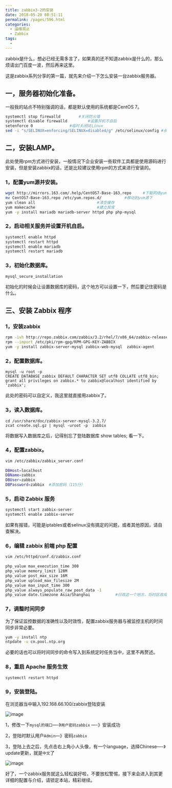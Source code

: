 ```yaml
---
title: zabbix3-2的安装
date: 2018-05-20 08:51:11
permalink: /pages/596.html
categories:
  - 运维观止
  - Zabbix
tags:
  - 
---
```


zabbix是什么，想必已经无需多言了，如果真的还不知道zabbix是什么的，那么烦请出门百度一波，然后再来这里。

这是zabbix系列分享的第一篇，就先来介绍一下怎么安装一台zabbix服务器。

## 一，服务器初始化准备。

一般我的站点不特别强调的话，都是默认使用的系统都是CentOS 7。

```sh
systemctl stop firewalld		#关闭防火墙
systemctl disable firewalld	        #设置开机不自启
setenforce 0				#临时关闭SELinux
sed -i "s/SELINUX=enforcing/SELINUX=disabled/g" /etc/selinux/config	#永久关闭SELinux
```

## 二，安装LAMP。

此处使用rpm方式进行安装，一般情况下企业安装一些软件工具都是使用源码进行安装，但是安装zabbix的话，还是比较建议使用rpm的方式来进行安装的。

### 1，配置yum源并安装。

```sh
wget http://mirrors.163.com/.help/CentOS7-Base-163.repo		#下载网络yum源
mv CentOS7-Base-163.repo /etc/yum.repos.d/			#移动到yum源下
yum clean all							#清空缓存
yum makecache							#建立其库
yum -y install mariadb mariadb-server httpd php php-mysql 
```

### 2，启动相关服务并设置开机自启。

```sh
systemctl enable httpd
systemctl restart httpd
systemctl enable mariadb
systemctl restart mariadb
```

### 3，初始化数据库。

```
mysql_secure_installation
```

初始化的时候会让设置数据库的密码，这个地方可以设置一下，然后要记住密码是什么。

## 三、安装 Zabbix 程序

### 1，安装zabbix

```sh
rpm -ivh http://repo.zabbix.com/zabbix/3.2/rhel/7/x86_64/zabbix-release-3.2-1.el7.noarch.rpm       
rpm --import /etc/pki/rpm-gpg/RPM-GPG-KEY-ZABBIX  
yum -y install zabbix-server-mysql zabbix-web-mysql  zabbix-agent  
```

### 2，配置数据库。

```mysql
mysql -u root -p
CREATE DATABASE zabbix DEFAULT CHARACTER SET utf8 COLLATE utf8_bin;
grant all privileges on zabbix.* to zabbix@localhost identified by 'zabbix'; 
```

此处的密码可以自定义，我这里就直接用zabbix了。

### 3，读入数据库。

```
cd /usr/share/doc/zabbix-server-mysql-3.2.7/
zcat create.sql.gz | mysql -uroot -p  zabbix
```

将数据写入数据库之后，记得别忘了登陆数据库 show tables; 看一下。

### 4，配置zabbix。

```sh
vim /etc/zabbix/zabbix_server.conf
		
DBHost=localhost
DBName=zabbix
DBUser=zabbix
DBPassword=zabbix  #添加密码（115行）
```

### 5，启动 Zabbix 服务

```sh
systemctl start zabbix-server
systemctl enable zabbix-server
```

如果有报错，可能是iptables或者selinux没有搞定的问题，或者其他原因，请自查解决。

### 6，编辑 zabbix 前端 php 配置

```sh
vim /etc/httpd/conf.d/zabbix.conf
			
php_value max_execution_time 300
php_value memory_limit 128M
php_value post_max_size 16M
php_value upload_max_filesize 2M
php_value max_input_time 300
php_value always_populate_raw_post_data -1
php_value date.timezone Asia/Shanghai           #只改这一个地方，将时区改成上海
```

### 7，调整时间同步

为了保证监控数据的准确性以及时效性，配置zabbix服务器与被监控主机的时间同步非常必要。

```sh
yum -y install ntp 
ntpdate -u cn.pool.ntp.org
```

必要的话也可以将时间同步的命令写入到系统定时任务当中，这里不再赘述。

### 8，重启 Apache 服务生效

```sh
systemctl restart httpd
```

### 9，安装登陆。

在浏览器当中输入192.168.66.100/zabbix登陆安装

![image](http://t.eryajf.net/imgs/2021/09/e642a0ce06f759fd.jpg)

1，修改一下`mysql的端口`—-》`用户密码zabbix` —-》安装成功

2，登陆时默认用户`Admin`—》密码`zabbix`

3，登陆上去之后，先点击右上角小人头像，有一个language，选择Chinese—–》update更新，就是`中文`了

![image](http://t.eryajf.net/imgs/2021/09/7deecacbfd54ff6e.jpg)

好了，一个zabbix服务就这么轻松装好啦，不要放松警惕，接下来会进入到其更详细的配置与介绍，请锁定本站，精彩继续。
